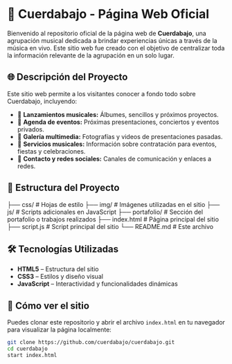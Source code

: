 # 🎸 Cuerdabajo - Página Web Oficial

Bienvenido al repositorio oficial de la página web de **Cuerdabajo**, una agrupación musical dedicada a brindar experiencias únicas a través de la música en vivo. Este sitio web fue creado con el objetivo de centralizar toda la información relevante de la agrupación en un solo lugar.

## 🌐 Descripción del Proyecto

Este sitio web permite a los visitantes conocer a fondo todo sobre Cuerdabajo, incluyendo:

- 🎵 **Lanzamientos musicales:** Álbumes, sencillos y próximos proyectos.
- 📅 **Agenda de eventos:** Próximas presentaciones, conciertos y eventos privados.
- 📸 **Galería multimedia:** Fotografías y videos de presentaciones pasadas.
- 🎉 **Servicios musicales:** Información sobre contratación para eventos, fiestas y celebraciones.
- 📲 **Contacto y redes sociales:** Canales de comunicación y enlaces a redes.

## 📁 Estructura del Proyecto

├── css/ # Hojas de estilo ├── img/ # Imágenes utilizadas en el sitio ├── js/ # Scripts adicionales en JavaScript ├── portafolio/ # Sección del portafolio o trabajos realizados ├── index.html # Página principal del sitio ├── script.js # Script principal del sitio └── README.md # Este archivo

## 🛠️ Tecnologías Utilizadas

- **HTML5** – Estructura del sitio
- **CSS3** – Estilos y diseño visual
- **JavaScript** – Interactividad y funcionalidades dinámicas

## 🚀 Cómo ver el sitio

Puedes clonar este repositorio y abrir el archivo `index.html` en tu navegador para visualizar la página localmente:

```bash
git clone https://github.com/cuerdabajo/cuerdabajo.git
cd cuerdabajo
start index.html
